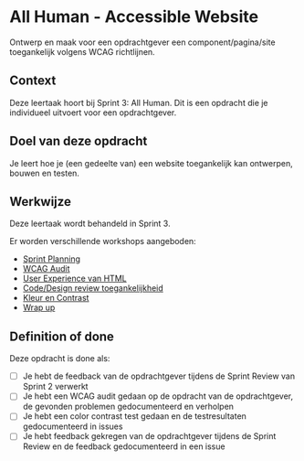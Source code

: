 # All Human - Accessible Website

Ontwerp en maak voor een opdrachtgever een component/pagina/site toegankelijk volgens WCAG richtlijnen.


## Context
Deze leertaak hoort bij Sprint 3: All Human. 
Dit is een opdracht die je individueel uitvoert voor een opdrachtgever.


## Doel van deze opdracht
Je leert hoe je (een gedeelte van) een website toegankelijk kan ontwerpen, bouwen en testen.


## Werkwijze
Deze leertaak wordt behandeld in Sprint 3. 

Er worden verschillende workshops aangeboden:

- [Sprint Planning](sprint-planning.md)
- [WCAG Audit](https://github.com/fdnd-task/wcag-audit/)
- [User Experience van HTML](user-experience-van-html.md)
- [Code/Design review toegankelijkheid](code-design-review-toegankelijkheid.md)
- [Kleur en Contrast](kleur-contrast.md)
- [Wrap up](wrap-up.md)

## Definition of done
Deze opdracht is done als:

- [ ] Je hebt de feedback van de opdrachtgever tijdens de Sprint Review van Sprint 2 verwerkt
- [ ] Je hebt een WCAG audit gedaan op de opdracht van de opdrachtgever, de gevonden problemen gedocumenteerd en verholpen
- [ ] Je hebt een color contrast test gedaan en de testresultaten gedocumenteerd in issues 
- [ ] Je hebt feedback gekregen van de opdrachtgever tijdens de Sprint Review en de feedback gedocumenteerd in een issue

<!-- - [ ] Je hebt gestructureerd gewerkt met behulp van de development-lifecycle en je hebt het proces bijgehouden in jouw Learning Log -->
<!-- - [ ] Je hebt een Lighthouse test gedaan en gevonden problemen verholpen -->
<!-- - [ ] Je hebt een serie handmatige tests gedaan en gevonden problemen verholpen -->
